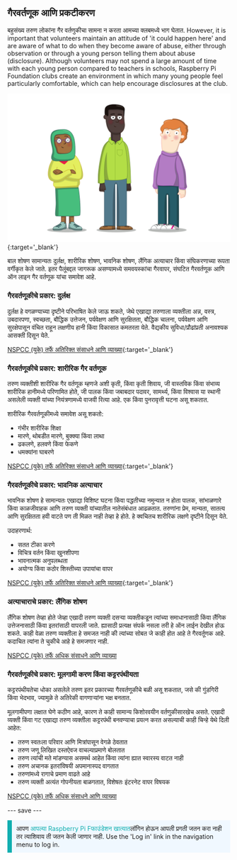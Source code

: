 ## गैरवर्तणूक आणि प्रकटीकरण

बहुसंख्य तरुण लोकांना गैर वर्तणुकीचा सामना न करता आमच्या क्लबमध्ये भाग घेतात. However, it is important that volunteers maintain an attitude of 'it could happen here' and are aware of what to do when they become aware of abuse, either through observation or through a young person telling them about abuse (disclosure). Although volunteers may not spend a large amount of time with each young person compared to teachers in schools, Raspberry Pi Foundation clubs create an environment in which many young people feel particularly comfortable, which can help encourage disclosures at the club.

![तीन युवक आहेत.](images/7-Diverse-Mix.png){:target='_blank'}

बाल शोषण सामान्यतः दुर्लक्ष, शारीरिक शोषण, भावनिक शोषण, लैंगिक अत्याचार किंवा संघिकरणाच्या रूपता वर्गीकृत केले जाते. इतर पैलूंबद्दल जागरूक असण्यामध्ये समवयस्कांचा गैरवापर, संघटित गैरवर्तणूक आणि ऑन लाइन गैर वर्तणूक यांचा समावेश आहे.

### गैरवर्तणूकीचे प्रकार: दुर्लक्ष

दुर्लक्ष हे वगळण्याच्या दृष्टीने परिभाषित केले जाऊ शकते, जेथे एखाद्या तरुणाला व्यक्तीला अन्न, वस्त्र, उबदारपणा, स्वच्छता, बौद्धिक उत्तेजन, पर्यवेक्षण आणि सुरक्षितता, बौद्धिक चालना, पर्यवेक्षण आणि सुरक्षेपासून वंचित राहून लक्षणीय हानी किंवा विकासात कमतरता येते. वैद्यकीय सुविधा/प्रौढांप्रती अनावश्यक आसक्ती दिसून येते.

[NSPCC (युके) तर्फे अतिरिक्त संसाधने आणि व्याख्या](https://www.nspcc.org.uk/what-is-child-abuse/types-of-abuse/neglect/){:target='_blank'}

### गैरवर्तणूकीचे प्रकार: शारीरिक गैर वर्तणूक

तरुण व्यक्तीशी शारीरिक गैर वर्तणूक म्हणजे अशी कृती, किंवा कृती शिवाय, जी वास्तविक किंवा संभाव्य शारीरिक हानीमध्ये परिणामित होते, जी पालक किंवा जबाबदार पदावर, सामर्थ्य, किंवा विश्वास या स्थानी असलेली व्यक्ती यांच्या नियंत्रणामध्ये वाजवी रित्या आहे. एक किंवा पुनरावृत्ती घटना असू शकतात.

शारीरिक गैरवर्तणूकीमध्ये समावेश असू शकतो:

* गंभीर शारीरिक शिक्षा
* मारणे, थोबडीत मारणे, बुक्क्या किंवा लाथा
* ढकलणे, हलवणे किंवा फेकणे
* धमक्यांना घाबरणे

[NSPCC (युके) तर्फे अतिरिक्त संसाधने आणि व्याख्या](https://www.nspcc.org.uk/what-is-child-abuse/types-of-abuse/physical-abuse/){:target='_blank'}

### गैरवर्तणूकीचे प्रकार: भावनिक अत्याचार

भावनिक शोषण हे सामान्यतः एखाद्या विशिष्ट घटना किंवा पद्धतीच्या नमुन्यात न होता पालक, सांभाळणारे किंवा काळजीवाहक आणि तरुण व्यक्ती यांच्यातील नातेसंबंधात आढळतात. तरुणांना प्रेम, मान्यता, सातत्य आणि सुरक्षितता हवी वाटते पण ती मिळत नाही तेव्हा हे होते. हे क्वचितच शारीरिक लक्षणे दृष्टीने दिसून येते.

उदाहरणार्थ:

* सतत टीका करणे
* विचित्र वर्तन किंवा खुनशीपणा
* भावनात्मक अनुपलब्धता
* अयोग्य किंवा कठोर शिस्तीच्या उपायांचा वापर

[NSPCC (युके) तर्फे अतिरिक्त संसाधने आणि व्याख्या](https://www.nspcc.org.uk/what-is-child-abuse/types-of-abuse/emotional-abuse/){:target='_blank'}

### अत्याचाराचे प्रकार: लैंगिक शोषण

लैंगिक शोषण तेव्हा होते जेव्हा एखादी तरुण व्यक्ती दसर्‍या व्यक्तीकडून त्यांच्या समाधानासाठी किंवा लैंगिक उत्तेजनासाठी किंवा इतरांसाठी वापरली जाते. ह्यासाठी प्रत्यक्ष संपर्क नसला तरी हे ऑन लाईन देखील होऊ शकते. काही वेळा तरुण व्यक्तीला हे समजत नाही की त्यांच्या सोबत जे काही होत आहे ते गैरवर्तूणक आहे. कदाचित त्यांना ते चुकीचे आहे हे समजणार नाही.

[NSPCC (यूके) तर्फे अधिक संसाधने आणि व्याख्या](https://www.nspcc.org.uk/what-is-child-abuse/types-of-abuse/child-sexual-abuse/)

### गैरवर्तणूकीचे प्रकार: मूलगामी करण किंवा कट्टरपंथीयता

कट्टरपंथीयतेचा धोका असलेले तरुण इतर प्रकारच्या गैरवर्तणूकीचे बळी असू शकतात, जसे की गुंडगिरी किंवा भेदभाव, ज्यामुळे ते अतिरेकी वागणाऱ्यांना भक्ष बनतात.

मूलगामीपणा लक्षात घेणे कठीण आहे, कारण ते काही सामान्य किशोरवयीन वर्तणुकीसारखेच असते. एखादी व्यक्ती किंवा गट एखाद्या तरुण व्यक्तीला कट्टरपंथी बनवण्याचा प्रयत्न करत असल्याची काही चिन्हे येथे दिली आहेत:

- तरुण स्वतःला परिवार आणि मित्रांपासून वेगळे ठेवतात
- तरुण जणू लिखित दस्तऐवज वाचल्याप्रमाणे बोलतात
- तरुण त्यांची मते मांडण्यास असमर्थ आहेत किंवा त्यांना ह्यात स्वारस्य वाटत नाही
- तरुण अचानक इतरांविषयी अपमानास्पद वागतात
- तरुणांमध्ये रागाचे प्रमाण वाढते आहे
- तरुण व्यक्ती अत्यंत गोपनीयता बाळगतात, विशेषतः इंटरनेट वापर विषयक

[NSPCC (यूके) तर्फे अधिक संसाधने आणि व्याख्या](https://www.nspcc.org.uk/keeping-children-safe/reporting-abuse/dedicated-helplines/protecting-children-from-radicalisation/)

--- save ---

<p style="border-left: solid; border-width:10px; border-color: #0faeb0; background-color: aliceblue; padding: 10px;">
आपण <span style="color: #0faeb0">आपल्या Raspberry Pi Fफाउंडेशन खात्यात</span>लॉगिन होऊन आपली प्रगती जतन करा नाही तर त्याशिवाय ती जतन केली जाणार नाही. Use the 'Log in' link in the navigation menu to log in.
</p>
